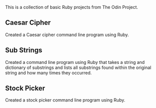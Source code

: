 This is a collection of basic Ruby projects from The Odin Project.

## Caesar Cipher
Created a Caesar cipher command line program using Ruby.

## Sub Strings
Created a command line program using Ruby that takes a string and dictionary of substrings and lists all substrings found within the original string and how many times they occurred.

## Stock Picker
Created a stock picker command line program using Ruby.